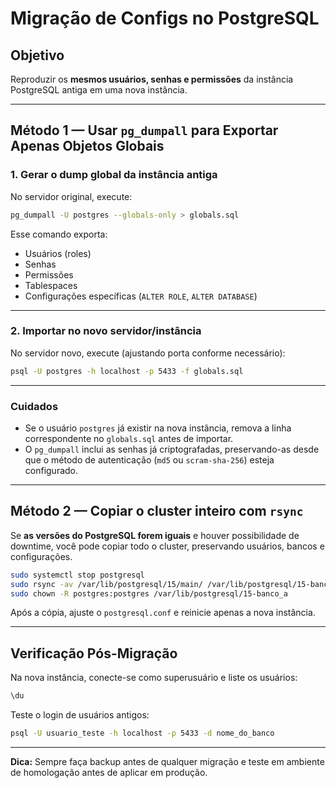 # Migração de Configs no PostgreSQL

## Objetivo
Reproduzir os **mesmos usuários, senhas e permissões** da instância PostgreSQL antiga em uma nova instância.

---

## Método 1 — Usar `pg_dumpall` para Exportar Apenas Objetos Globais

### 1. Gerar o dump global da instância antiga
No servidor original, execute:
```bash
pg_dumpall -U postgres --globals-only > globals.sql
```
Esse comando exporta:
- Usuários (roles)
- Senhas
- Permissões
- Tablespaces
- Configurações específicas (`ALTER ROLE`, `ALTER DATABASE`)

---

### 2. Importar no novo servidor/instância
No servidor novo, execute (ajustando porta conforme necessário):
```bash
psql -U postgres -h localhost -p 5433 -f globals.sql
```

---

### Cuidados
- Se o usuário `postgres` já existir na nova instância, remova a linha correspondente no `globals.sql` antes de importar.
- O `pg_dumpall` inclui as senhas já criptografadas, preservando-as desde que o método de autenticação (`md5` ou `scram-sha-256`) esteja configurado.

---

## Método 2 — Copiar o cluster inteiro com `rsync`

Se **as versões do PostgreSQL forem iguais** e houver possibilidade de downtime, você pode copiar todo o cluster, preservando usuários, bancos e configurações.

```bash
sudo systemctl stop postgresql
sudo rsync -av /var/lib/postgresql/15/main/ /var/lib/postgresql/15-banco_a/
sudo chown -R postgres:postgres /var/lib/postgresql/15-banco_a
```

Após a cópia, ajuste o `postgresql.conf` e reinicie apenas a nova instância.

---

## Verificação Pós-Migração
Na nova instância, conecte-se como superusuário e liste os usuários:
```sql
\du
```

Teste o login de usuários antigos:
```bash
psql -U usuario_teste -h localhost -p 5433 -d nome_do_banco
```

---
**Dica:** Sempre faça backup antes de qualquer migração e teste em ambiente de homologação antes de aplicar em produção.
